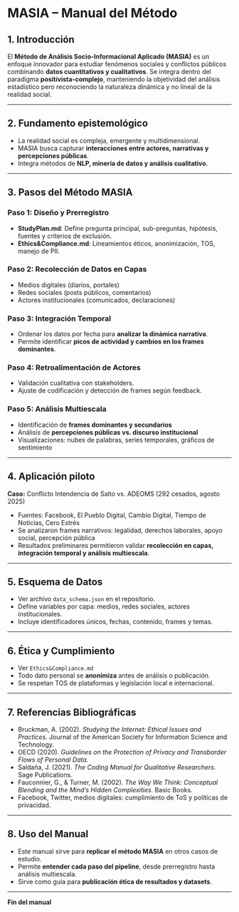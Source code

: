 # MASIA – Manual del Método

## 1. Introducción

El **Método de Análisis Socio-Informacional Aplicado (MASIA)** es un enfoque innovador para estudiar fenómenos sociales y conflictos públicos combinando **datos cuantitativos y cualitativos**. Se integra dentro del paradigma **positivista-complejo**, manteniendo la objetividad del análisis estadístico pero reconociendo la naturaleza dinámica y no lineal de la realidad social.

---

## 2. Fundamento epistemológico

- La realidad social es compleja, emergente y multidimensional.  
- MASIA busca capturar **interacciones entre actores, narrativas y percepciones públicas**.  
- Integra métodos de **NLP, minería de datos y análisis cualitativo**.

---

## 3. Pasos del Método MASIA

### Paso 1: Diseño y Prerregistro

- **StudyPlan.md**: Define pregunta principal, sub-preguntas, hipótesis, fuentes y criterios de exclusión.  
- **Ethics&Compliance.md**: Lineamientos éticos, anonimización, TOS, manejo de PII.

### Paso 2: Recolección de Datos en Capas

- Medios digitales (diarios, portales)  
- Redes sociales (posts públicos, comentarios)  
- Actores institucionales (comunicados, declaraciones)  

### Paso 3: Integración Temporal

- Ordenar los datos por fecha para **analizar la dinámica narrativa**.  
- Permite identificar **picos de actividad y cambios en los frames dominantes**.

### Paso 4: Retroalimentación de Actores

- Validación cualitativa con stakeholders.  
- Ajuste de codificación y detección de frames según feedback.

### Paso 5: Análisis Multiescala

- Identificación de **frames dominantes y secundarios**  
- Análisis de **percepciones públicas vs. discurso institucional**  
- Visualizaciones: nubes de palabras, series temporales, gráficos de sentimiento

---

## 4. Aplicación piloto

**Caso:** Conflicto Intendencia de Salto vs. ADEOMS (292 cesados, agosto 2025)

- Fuentes: Facebook, El Pueblo Digital, Cambio Digital, Tiempo de Noticias, Cero Estrés  
- Se analizaron frames narrativos: legalidad, derechos laborales, apoyo social, percepción pública  
- Resultados preliminares permitieron validar **recolección en capas, integración temporal y análisis multiescala**.

---

## 5. Esquema de Datos

- Ver archivo `data_schema.json` en el repositorio.  
- Define variables por capa: medios, redes sociales, actores institucionales.  
- Incluye identificadores únicos, fechas, contenido, frames y temas.

---

## 6. Ética y Cumplimiento

- Ver `Ethics&Compliance.md`  
- Todo dato personal se **anonimiza** antes de análisis o publicación.  
- Se respetan TOS de plataformas y legislación local e internacional.

---

## 7. Referencias Bibliográficas

- Bruckman, A. (2002). *Studying the Internet: Ethical Issues and Practices.* Journal of the American Society for Information Science and Technology.  
- OECD (2020). *Guidelines on the Protection of Privacy and Transborder Flows of Personal Data.*  
- Saldaña, J. (2021). *The Coding Manual for Qualitative Researchers.* Sage Publications.  
- Fauconnier, G., & Turner, M. (2002). *The Way We Think: Conceptual Blending and the Mind’s Hidden Complexities.* Basic Books.  
- Facebook, Twitter, medios digitales: cumplimiento de ToS y políticas de privacidad.

---

## 8. Uso del Manual

- Este manual sirve para **replicar el método MASIA** en otros casos de estudio.  
- Permite **entender cada paso del pipeline**, desde prerregistro hasta análisis multiescala.  
- Sirve como guía para **publicación ética de resultados y datasets**.

---

**Fin del manual**